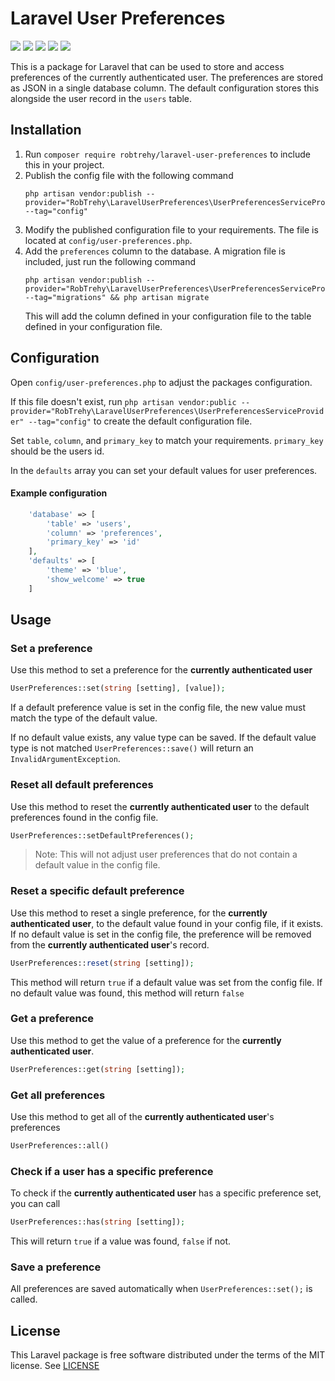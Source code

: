# Laravel User Preferences
![](https://img.shields.io/github/workflow/status/RobTrehy/LaravelUserPreferences/Unit%20Tests?style=flat-square)
![](https://img.shields.io/github/license/RobTrehy/LaravelUserPreferences?style=flat-square)
![](https://img.shields.io/github/languages/code-size/RobTrehy/LaravelUserPreferences?style=flat-square)
![](https://img.shields.io/packagist/v/robtrehy/laravel-user-preferences?style=flat-square)
![](https://img.shields.io/packagist/dt/robtrehy/laravel-user-preferences?style=flat-square)

This is a package for Laravel that can be used to store and access preferences of the currently authenticated user.
The preferences are stored as JSON in a single database column. The default configuration stores this alongside the user record in 
the `users` table.

## Installation
1. Run `composer require robtrehy/laravel-user-preferences` to include this in your project.
2. Publish the config file with the following command
    ```
    php artisan vendor:publish --provider="RobTrehy\LaravelUserPreferences\UserPreferencesServiceProvider" --tag="config"
    ```
4. Modify the published configuration file to your requirements. The file is located at `config/user-preferences.php`.
5. Add the `preferences` column to the database. A migration file is included, just run the following command
    ```
    php artisan vendor:publish --provider="RobTrehy\LaravelUserPreferences\UserPreferencesServiceProvider" --tag="migrations" && php artisan migrate
    ```
    This will add the column defined in your configuration file to the table defined in your configuration file.
    
## Configuration
Open `config/user-preferences.php` to adjust the packages configuration. 

If this file doesn't exist, run 
`php artisan vendor:public --provider="RobTrehy\LaravelUserPreferences\UserPreferencesServiceProvider" --tag="config"` 
to create the default configuration file.

Set `table`, `column`, and `primary_key` to match your requirements. `primary_key` should be the users id.

In the `defaults` array you can set your default values for user preferences.

#### Example configuration
```PHP
    'database' => [
        'table' => 'users',
        'column' => 'preferences',
        'primary_key' => 'id'
    ],
    'defaults' => [
        'theme' => 'blue',
        'show_welcome' => true
    ]
```

## Usage

### Set a preference
Use this method to set a preference for the **currently authenticated user**
```PHP
UserPreferences::set(string [setting], [value]);
```
If a default preference value is set in the config file, the new value must match the type of the default value. 

If no default value exists, any value type can be saved. If the default value type is not matched 
`UserPreferences::save()` will return an `InvalidArgumentException`.

### Reset all default preferences
Use this method to reset the **currently authenticated user** to the default preferences found in the config file.
```PHP
UserPreferences::setDefaultPreferences();
```
> Note: This will not adjust user preferences that do not contain a default value in the config file.

### Reset a specific default preference
Use this method to reset a single preference, for the **currently authenticated user**, to the default value found in your config file, if it exists.
If no default value is set in the config file, the preference will be removed from the **currently authenticated user**'s record.
```PHP
UserPreferences::reset(string [setting]);
```
This method will return `true` if a default value was set from the config file. 
If no default value was found, this method will return `false`

### Get a preference
Use this method to get the value of a preference for the **currently authenticated user**.
```PHP
UserPreferences::get(string [setting]);
```

### Get all preferences
Use this method to get all of the **currently authenticated user**'s preferences
```PHP
UserPreferences::all()
```

### Check if a user has a specific preference
To check if the **currently authenticated user** has a specific preference set, you can call
```PHP
UserPreferences::has(string [setting]);
```
This will return `true` if a value was found, `false` if not.

### Save a preference
All preferences are saved automatically when `UserPreferences::set();` is called.

## License
This Laravel package is free software distributed under the terms of the MIT license.
See [LICENSE](LICENSE)

